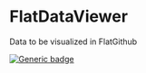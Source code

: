 # FlatDataViewer
Data  to be visualized in FlatGithub

[![Generic badge](https://img.shields.io/badge/Browse%20Data-FlatGithub-brightgreen.svg)](https://flatgithub.com/srikanthlogic/FlatDataViewer)


